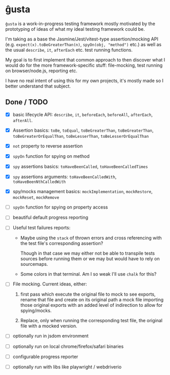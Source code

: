 # ĝusta

`ĝusta` is a work-in-progress testing framework mostly motivated by the
prototyping of ideas of what my ideal testing framework could be.

I'm taking as a base the Jasmine/Jest/vitest-type assertion/mocking API (e.g.
`expect(x).toBeGreaterThan(n)`, `spyOn(obj, "method")` etc.) as well as the
usual `describe`, `it`, `afterEach` etc. test running functions.

My goal is to first implement that common approach to then discover what I would
do for the more framework-specific stuff: file-mocking, test running on
browser/node.js, reporting etc.

I have no real intent of using this for my own projects, it's mostly made so I
better understand that subject.

## Done / TODO

- [x] basic lifecycle API: `describe`, `it`, `beforeEach`, `beforeAll`,
      `afterEach`, `afterAll`.

- [x] Assertion basics: `toBe`, `toEqual`, `toBeGreaterThan`, `toBeGreaterThan`,
      `toBeGreaterOrEqualThan`, `toBeLesserThan`, `toBeLesserOrEqualThan`

- [x] `not` property to reverse assertion

- [x] `spyOn` function for spying on method

- [x] `spy` assertions basics: `toHaveBeenCalled`, `toHaveBeenCalledTimes`

- [x] `spy` assertions arguments: `toHaveBeenCalledWith`,
      `toHaveBeenNthCalledWith`

- [x] spy/mocks management basics: `mockImplementation`, `mockRestore`,
      `mockReset`, `mockRemove`

- [ ] `spyOn` function for spying on property access

- [ ] beautiful default progress reporting

- [ ] Useful test failures reports:

  - Maybe using the `stack` of thrown errors and cross referencing with the test
    file's corresponding assertion?

    Though in that case we may either not be able to transpile tests sources
    before running them or we may but would have to rely on sourcemaps.

  - Some colors in that terminal. Am I so weak I'll use `chalk` for this?

- [ ] File mocking. Current ideas, either:

  1. first pass which execute the original file to mock to see exports, rename
     that file and create on its original path a mock file importing those
     original exports with an added level of indirection to allow for
     spying/mocks.

  2. Replace, only when running the corresponding test file, the original file
     with a mocked version.

- [ ] optionally run in jsdom environment

- [ ] optionally run on local chrome/firefox/safari binaries

- [ ] configurable progress reporter

- [ ] optionally run with libs like playwright / webdriverio
